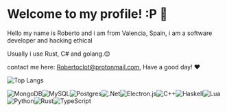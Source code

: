 # Welcome to my profile! :P 👋
Hello my name is Roberto and i am from Valencia, Spain, i am a software developer and hacking ethical

Usually i use Rust, C# and golang.😊

contact me here: Robertoclot@protonmail.com, Have a good day! ❤

![Top Langs](https://github-readme-stats.vercel.app/api/top-langs/?username=RobertoLFRA&theme=onedark)

![MongoDB](https://img.shields.io/badge/MongoDB-%234ea94b.svg?style=for-the-badge&logo=mongodb&logoColor=white)![MySQL](https://img.shields.io/badge/mysql-%2300f.svg?style=for-the-badge&logo=mysql&logoColor=white)![Postgres](https://img.shields.io/badge/postgres-%23316192.svg?style=for-the-badge&logo=postgresql&logoColor=white)![.Net](https://img.shields.io/badge/.NET-5C2D91?style=for-the-badge&logo=.net&logoColor=white)![Electron.js](https://img.shields.io/badge/Electron-191970?style=for-the-badge&logo=Electron&logoColor=white)![C++](https://img.shields.io/badge/c++-%2300599C.svg?style=for-the-badge&logo=c%2B%2B&logoColor=white)![Haskell](https://img.shields.io/badge/Haskell-5e5086?style=for-the-badge&logo=haskell&logoColor=white)![Lua](https://img.shields.io/badge/lua-%232C2D72.svg?style=for-the-badge&logo=lua&logoColor=white)![Python](https://img.shields.io/badge/python-3670A0?style=for-the-badge&logo=python&logoColor=ffdd54)![Rust](https://img.shields.io/badge/rust-%23000000.svg?style=for-the-badge&logo=rust&logoColor=white)![TypeScript](https://img.shields.io/badge/typescript-%23007ACC.svg?style=for-the-badge&logo=typescript&logoColor=white)
